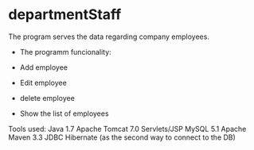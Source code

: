 # departmentStaff

The program serves the data regarding company employees.

- The programm funcionality:

- Add employee
- Edit employee
- delete employee
- Show the list of employees

Tools used:
Java 1.7
Apache Tomcat 7.0
Servlets/JSP
MySQL 5.1
Apache Maven 3.3
JDBC
Hibernate (as the second way to connect to the DB)

